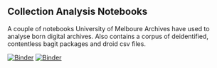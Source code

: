 ## Collection Analysis Notebooks

A couple of notebooks University of Melboure Archives have used to analyse born digital archives.
Also contains a corpus of deidentified, contentless bagit packages and droid csv files.

[![Binder](https://mybinder.org/badge_logo.svg)](https://mybinder.org/v2/gh/lglanville/Analysis-notebooks/master?filepath=bag_compare.ipynb)
[![Binder](https://mybinder.org/badge_logo.svg)](https://mybinder.org/v2/gh/lglanville/Analysis-notebooks/master?filepath=droid.ipynb)
